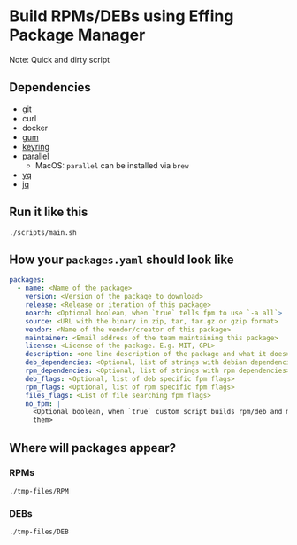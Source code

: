# Build RPMs/DEBs using Effing Package Manager

Note: Quick and dirty script

## Dependencies

- git
- curl
- docker
- [gum](https://github.com/charmbracelet/gum)
- [keyring](https://github.com/jaraco/keyring)
- [parallel](https://www.gnu.org/software/parallel/)
  - MacOS: `parallel` can be installed via `brew`
- [yq](https://github.com/mikefarah/yq)
- [jq](https://stedolan.github.io/jq/)

## Run it like this

```shell
./scripts/main.sh
```

## How your `packages.yaml` should look like

```yaml
packages:
  - name: <Name of the package>
    version: <Version of the package to download>
    release: <Release or iteration of this package>
    noarch: <Optional boolean, when `true` tells fpm to use `-a all`>
    source: <URL with the binary in zip, tar, tar.gz or gzip format>
    vendor: <Name of the vendor/creator of this package>
    maintainer: <Email address of the team maintaining this package>
    license: <License of the package. E.g. MIT, GPL>
    description: <one line description of the package and what it does>
    deb_dependencies: <Optional, list of strings with debian dependencies>
    rpm_dependencies: <Optional, list of strings with rpm dependencies>
    deb_flags: <Optional, list of deb specific fpm flags>
    rpm_flags: <Optional, list of rpm specific fpm flags>
    files_flags: <List of file searching fpm flags>
    no_fpm: |
      <Optional boolean, when `true` custom script builds rpm/deb and moves
      them>
```

## Where will packages appear?

### RPMs

```shell
./tmp-files/RPM
```

### DEBs

```shell
./tmp-files/DEB
```
